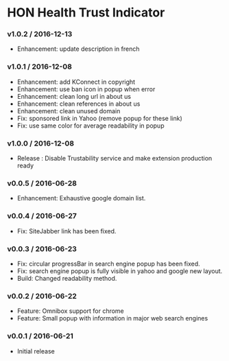 HON Health Trust Indicator
==========================

### v1.0.2 / 2016-12-13

- Enhancement: update description in french

### v1.0.1 / 2016-12-08

- Enhancement: add KConnect in copyright
- Enhancement: use ban icon in popup when error
- Enhancement: clean long url in about us
- Enhancement: clean references in about us
- Enhancement: clean unused domain
- Fix: sponsored link in Yahoo (remove popup for these link)
- Fix: use same color for average readability in popup

### v1.0.0 / 2016-12-08

- Release : Disable Trustability service and make extension production ready

### v0.0.5 / 2016-06-28

- Enhancement: Exhaustive google domain list.

### v0.0.4 / 2016-06-27

- Fix: SiteJabber link has been fixed.

### v0.0.3 / 2016-06-23

- Fix: circular progressBar in search engine popup has been fixed.
- Fix: search engine popup is fully visible in yahoo and google new layout.
- Build: Changed readability method.

### v0.0.2 / 2016-06-22

- Feature: Omnibox support for chrome
- Feature: Small popup with information in major web search engines

### v0.0.1 / 2016-06-21

- Initial release
